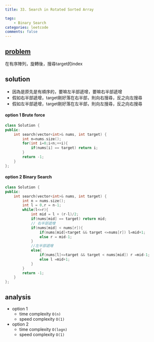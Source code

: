 ```yaml
---
title: 33. Search in Rotated Sorted Array

tags:  
    - Binary Search
categories: leetcode
comments: false
---
```



## [problem](https://leetcode.com/problems/search-in-rotated-sorted-array/)

在有序陣列，旋轉後，搜尋target的index
## solution

- 因為是原先是有順序的，要嘛左半部遞增，要嘛右半部遞增
- 假如右半部遞增，target剛好落在右半部，則向右搜尋，反之向左搜尋
- 假如左半部遞增，target剛好落在左半部，則向左搜尋，反之向右搜尋

#### option 1 Brute force
```c++
class Solution {
public:
    int search(vector<int>& nums, int target) {
        int n=nums.size();
        for(int i=0;i<n;++i){
            if(nums[i] == target) return i;
        }
        return -1;
    }
};
```

#### option 2 Binary Search 
```c++
class Solution {
public:
    int search(vector<int>& nums, int target) {
        int n = nums.size();
        int l = 0,r = n-1;
        while(l<=r){
            int mid = l + (r-l)/2;
            if(nums[mid] == target) return mid;
            // 右半部遞增
            if(nums[mid] < nums[r]){
                if(nums[mid]<target && target <=nums[r]) l=mid+1;
                else r = mid-1;
            }
            //左半部遞增
            else{
                if(nums[l]<=target && target < nums[mid]) r =mid-1;
                else l =mid+1;
            }
        }
        return -1;
    }
};
```
## analysis
- option 1
    - time complexity `O(n)`
    - speed complexity `O(1)`
- option 2
    - time complexity `O(logn)`
    - speed complexity `O(1)`